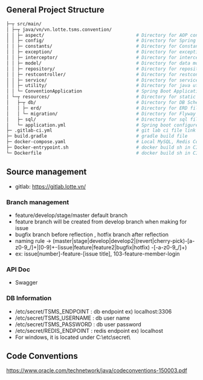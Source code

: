 ## General Project Structure

```bash
├─┬ src/main/
│ ├─┬ java/vn/vn.lotte.tsms.convention/
│ │ ├─ aspect/                                  # Directory for AOP configure (Advice + Pointcut)
│ │ ├─ config/                                  # Directory for Spring Boot Configures
│ │ ├─ constants/                               # Directory for Constants variables
│ │ ├─ exception/                               # Directory for exception based AOP
│ │ ├─ interceptor/                             # Directory for interceptors(session, correlation)
│ │ ├─ model/                                   # Directory for data model
│ │ ├─ repository/                              # Directory for repositories
│ │ ├─ restcontroller/                          # Directory for restcontrollers
│ │ ├─ service/                                 # Directory for services
│ │ ├─ utility/                                 # Directory for java utilites
│ │ └─ ConventionApplication                    # Spring Boot Application file
│ └─┬ resources/                                # Directory for static resources
│   ├─┬ db/                                     # Directory for DB Scheme management
│   │ ├─ erd/                                   # Directory for ERD file using MySQL Workbench
│   │ └─ migration/                             # Directory for Flyway db migration
│   ├─ sql/                                     # Directory for sql files
│   └─ application.yml                          # Spring boot configure file
├─ .gitlab-ci.yml                               # git lab ci file link
├─ build.gradle                                 # gradle build file
├─ docker-compose.yaml                          # Local MySQL, Redis Container
├─ Docker-entrypoint.sh                         # docker build sh in CICD
└─ Dockerfile                                   # docker build sh in CICD
```
## Source management
- gitlab: https://gitlab.lotte.vn/

### Branch management
- feature/develop/stage/master default branch
- feature branch will be created from develop branch when making for issue
- bugfix branch before reflection , hotfix branch after reflection
- naming rule -> (master|stage|develop|develop2|(revert|cherry-pick)-[a-z0-9_/]+|[0-9]+-(issue|feature|feature2|bugfix|hotfix) -[-a-z0-9_/]+)
- ex: issue[number]-feature-[issue title], 103-feature-member-login

### API Doc
- Swagger

### DB Information

- /etc/secret/TSMS_ENDPOINT : db endpoint ex) localhost:3306
- /etc/secret/TSMS_USERNAME : db user name
- /etc/secret/TSMS_PASSWORD : db user password
- /etc/secret/REDIS_ENDPOINT : redis endpoint ex) localhost
- For windows, it is located under C:\etc\secret\

## Code Conventions
https://www.oracle.com/technetwork/java/codeconventions-150003.pdf


